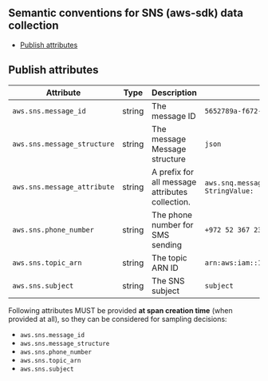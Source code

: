 ## Semantic conventions for SNS (aws-sdk) data collection

<!-- toc -->

- [Publish attributes](#publish-attributes)

<!-- tocstop -->

## Publish attributes

<!-- semconv aws.sns.publish -->
| Attribute  | Type | Description  | Examples  | Required |
|---|---|---|---|---|
| `aws.sns.message_id` | string | The message ID | `5652789a-f672-5064-9459-223395b82d3a` | Yes |
| `aws.sns.message_structure` | string | The message Message structure | `json` | Yes |
| `aws.sns.message_attribute` | string | A prefix for all message attributes collection. | `aws.snq.message_attribute.Title={DataType: 'String', StringValue: 'The Whistler'}` | Yes |
| `aws.sns.phone_number` | string | The phone number for SMS sending | `+972 52 367 2314` | Yes |
| `aws.sns.topic_arn` | string | The topic ARN ID | `arn:aws:iam::123456789012:user/Development/product_1234` | Yes |
| `aws.sns.subject` | string | The SNS subject | `subject` | Yes |

Following attributes MUST be provided **at span creation time** (when provided at all), so they can be considered for sampling decisions:

* `aws.sns.message_id`
* `aws.sns.message_structure`
* `aws.sns.phone_number`
* `aws.sns.topic_arn`
* `aws.sns.subject`
<!-- endsemconv -->
